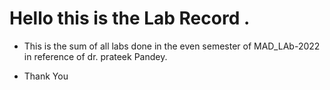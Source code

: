 # Hello this is the Lab Record .



- This is the sum of all labs done in the even semester of MAD_LAb-2022 in reference of dr. prateek Pandey. 


- Thank You
